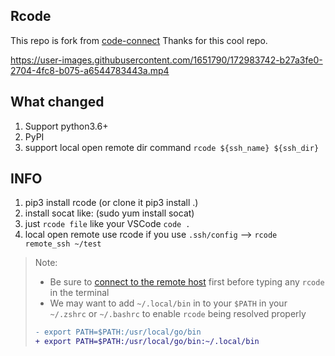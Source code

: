 ## Rcode

This repo is fork from [code-connect](https://github.com/chvolkmann/code-connect)
Thanks for this cool repo.

https://user-images.githubusercontent.com/1651790/172983742-b27a3fe0-2704-4fc8-b075-a6544783443a.mp4


## What changed

1. Support python3.6+
2. PyPI
3. support local open remote dir command `rcode ${ssh_name} ${ssh_dir}`

## INFO

1. pip3 install rcode (or clone it pip3 install .)
2. install socat like: (sudo yum install socat)
3. just `rcode file` like your VSCode `code .`
4. local open remote use rcode if you use `.ssh/config` --> `rcode remote_ssh ~/test`

> Note:
> - Be sure to [connect to the remote host](https://code.visualstudio.com/docs/remote/ssh#_connect-to-a-remote-host) first before typing any `rcode` in the terminal
> - We may want to add `~/.local/bin` in to your `$PATH` in your `~/.zshrc` or `~/.bashrc` to enable `rcode` being resolved properly
> ```diff
> - export PATH=$PATH:/usr/local/go/bin
> + export PATH=$PATH:/usr/local/go/bin:~/.local/bin
> ```
